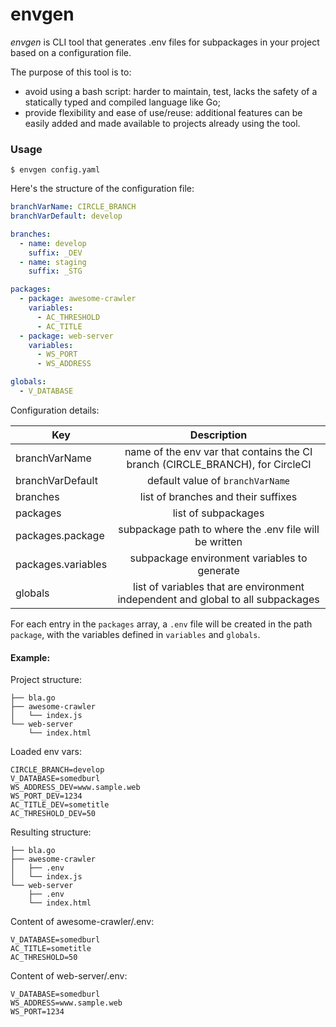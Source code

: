 # envgen

_envgen_ is CLI tool that generates .env files for subpackages in your project based on a configuration file.

The purpose of this tool is to:
 - avoid using a bash script: harder to maintain, test, lacks the safety 
 of a statically typed and compiled language like Go;
 - provide flexibility and ease of use/reuse: additional features can be 
 easily added and made available to projects already using the tool.

### Usage

`$ envgen config.yaml`

Here's the structure of the configuration file:

```yaml
branchVarName: CIRCLE_BRANCH
branchVarDefault: develop

branches:
  - name: develop
    suffix: _DEV
  - name: staging
    suffix: _STG

packages:
  - package: awesome-crawler
    variables:
      - AC_THRESHOLD
      - AC_TITLE
  - package: web-server
    variables:
      - WS_PORT
      - WS_ADDRESS

globals:
  - V_DATABASE
```

Configuration details:

| Key               | Description |
| ----------------- |:-------------:|
| branchVarName     | name of the env var that contains the CI branch (CIRCLE_BRANCH), for CircleCI |
| branchVarDefault  | default value of `branchVarName` |
| branches          | list of branches and their suffixes |
| packages          | list of subpackages |
| packages.package  | subpackage path to where the .env file will be written |
| packages.variables| subpackage environment variables to generate |
| globals           | list of variables that are environment independent and global to all subpackages |

For each entry in the `packages` array, a `.env` file will be created in the path `package`, 
with the variables defined in `variables` and `globals`.

#### Example:

Project structure:
```
├── bla.go 
├── awesome-crawler
│   └── index.js
└── web-server
    └── index.html
```

Loaded env vars:
```
CIRCLE_BRANCH=develop
V_DATABASE=somedburl
WS_ADDRESS_DEV=www.sample.web
WS_PORT_DEV=1234
AC_TITLE_DEV=sometitle 
AC_THRESHOLD_DEV=50
```
 
Resulting structure:
```
├── bla.go 
├── awesome-crawler
│   ├── .env
│   └── index.js
└── web-server
    ├── .env
    └── index.html
```

Content of awesome-crawler/.env:
```
V_DATABASE=somedburl
AC_TITLE=sometitle
AC_THRESHOLD=50
```

Content of web-server/.env:
```
V_DATABASE=somedburl
WS_ADDRESS=www.sample.web
WS_PORT=1234
```